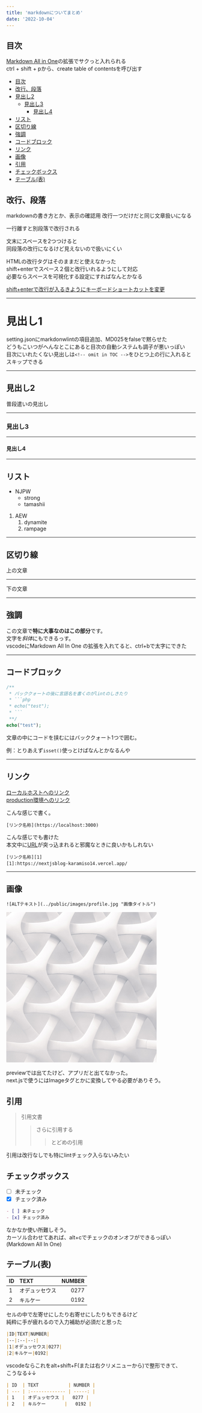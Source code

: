 ```yaml
---
title: 'markdownについてまとめ'
date: '2022-10-04'
---
```

## 目次

[Markdown All in One](https://marketplace.visualstudio.com/items?itemName=yzhang.markdown-all-in-one#features)の拡張でサクっと入れられる  
ctrl + shift + pから、create table of contentsを呼び出す

- [目次](#目次)
- [改行、段落](#改行段落)
- [見出し2](#見出し2)
	- [見出し3](#見出し3)
		- [見出し4](#見出し4)
- [リスト](#リスト)
- [区切り線](#区切り線)
- [強調](#強調)
- [コードブロック](#コードブロック)
- [リンク](#リンク)
- [画像](#画像)
- [引用](#引用)
- [チェックボックス](#チェックボックス)
- [テーブル(表)](#テーブル表)

## 改行、段落

markdownの書き方とか、表示の確認用
改行一つだけだと同じ文章扱いになる

一行離すと別段落で改行される

文末にスペースを2つつけると  
同段落の改行になるけど見えないので扱いにくい

HTMLの改行タグはそのままだと使えなかった  
shift+enterでスペース２個と改行いれるようにして対応  
必要ならスペースを可視化する設定にすればなんとかなる

[shift+enterで改行が入るきようにキーボードショートカットを変更](https://zenn.dev/anzu_natsukawa/articles/c345fd08a400d9)

---
<!-- omit in TOC -->
# 見出し1

setting.jsonにmarkdonwlintの項目追加、MD025をfalseで黙らせた  
どうもこいつがへんなとこにあると目次の自動システムも調子が悪いっぽい  
目次にいれたくない見出しは`<!-- omit in TOC -->`をひとつ上の行に入れるとスキップできる

---

## 見出し2

普段遣いの見出し

---

### 見出し3

---

#### 見出し4

---

## リスト

- NJPW
  - strong
  - tamashii
  
1. AEW
   1. dynamite
   2. rampage

---

## 区切り線

上の文章

---

下の文章

---

## 強調

この文章で**特に大事なのはこの部分**です。  
文字を*斜体*にもできるっす。  
vscodeにMarkdown All In One の拡張を入れてると、ctrl+bで太字にできた

---

## コードブロック

```php
/**
 * バッククォートの後に言語名を書くのがlintのしきたり
 * ```php
 * echo("test");
 * ```
 **/
echo("test");
```

文章の中にコードを挟むにはバッククォート1つで囲む。

例：とりあえず`isset()`使っとけばなんとかなるんや

---

## リンク

[ローカルホストへのリンク](https://localhost:3000)  
[production環境へのリンク](https://nextjsblog-karamiso14.vercel.app/)

こんな感じで書く。

`[リンク名称](https://localhost:3000)`

こんな感じでも書けた  
本文中に[URL][1]が突っ込まれると邪魔なときに良いかもしれない

`[リンク名称][1]`  
`[1]:https://nextjsblog-karamiso14.vercel.app/`

[1]:https://nextjsblog-karamiso14.vercel.app/

---

## 画像

`![ALTテキスト](../public/images/profile.jpg "画像タイトル")`

![サンプルのプロフ画像](../public/images/profile.jpg "プロフィール画像")

previewでは出てたけど、アプリだと出てなかった。  
next.jsで使うにはImageタグとかに変換してやる必要がありそう。

## 引用

>引用文書
>>さらに引用する
>>>とどめの引用  

引用は改行なしでも特にlintチェック入らないみたい

## チェックボックス

- [ ] 未チェック
- [x] チェック済み

```markdown
- [ ] 未チェック
- [x] チェック済み
```

なかなか使い所難しそう。  
カーソル合わせてあれば、alt+cでチェックのオンオフができるっぽい(Markdown All In One)

## テーブル(表)

| ID  | TEXT           | NUMBER |
| --- | :------------- | -----: |
| 1   | オデュッセウス |   0277 |
| 2   | キルケー       |   0192 |

セルの中で左寄せにしたり右寄せにしたりもできるけど  
純粋に手が疲れるので入力補助が必須だと思った

```markdown
|ID|TEXT|NUMBER|
|--|:--|--:|
|1|オデュッセウス|0277|
|2|キルケー|0192|
```

vscodeならこれをalt+shift+F(または右クリメニューから)で整形できて、  
こうなる↓↓

```markdown
| ID  | TEXT           | NUMBER |
| --- | :------------- | -----: |
| 1   | オデュッセウス |   0277 |
| 2   | キルケー       |   0192 |
```
